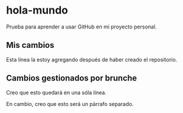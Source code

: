 # hola-mundo
Prueba para aprender a usar GitHub en mi proyecto personal.
## Mis cambios
Esta línea la estoy agregando después de haber creado el repositorio.
## Cambios gestionados por brunche
Creo que esto quedará en
una sóla línea.

En cambio, creo que esto será un párrafo separado.
